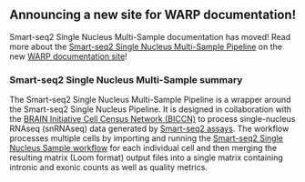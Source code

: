 ## Announcing a new site for WARP documentation!

Smart-seq2 Single Nucleus Multi-Sample documentation has moved! Read more about the [Smart-seq2 Single Nucleus Multi-Sample Pipeline](https://broadinstitute.github.io/warp/docs/Pipelines/Smart-seq2_Single_Nucleus_Multi_Sample_Pipeline/README) on the new [WARP documentation site](https://broadinstitute.github.io/warp/)!



### Smart-seq2 Single Nucleus Multi-Sample summary

The Smart-seq2 Single Nucleus Multi-Sample Pipeline is a wrapper around the Smart-seq2 Single Nucleus Pipeline. It is designed in collaboration with the [BRAIN Initiative Cell Census Network (BICCN)](https://biccn.org/) to process single-nucleus RNAseq (snRNAseq) data generated by [Smart-seq2 assays](https://www.nature.com/articles/nmeth.2639). The workflow processes multiple cells by importing and running the [Smart-seq2 Single Nucleus Sample workflow](https://github.com/broadinstitute/warp/blob/master/pipelines/skylab/smartseq2_single_nucleus/SmartSeq2SingleNucleus.wdl) for each individual cell and then merging the resulting matrix (Loom format) output files into a single matrix containing intronic and exonic counts as well as quality metrics.